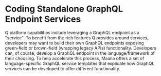 # Coding Standalone GraphQL Endpoint Services

Q platform capabilities include leveraging a GraphQL endpoint as a "service". To benefit from the rich features Q provides around services, developers may want to build their own GraphQL endpoints exposing green-field or brown-field \(wrapping legacy APIs\) functionality. Developers can, of course, develop a GraphQL endpoint in the language/framework of their choosing. To help accelerate this process, Maana offers a set of language-specific GraphQL service templates that explicate how GraphQL services can be developed to offer different functionality.

